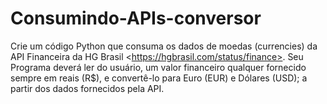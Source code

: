 # Consumindo-APIs-conversor
Crie um código Python que consuma os dados de moedas (currencies) da API Financeira da HG Brasil &lt;https://hgbrasil.com/status/finance>.
Seu Programa deverá ler do usuário, um valor financeiro qualquer fornecido sempre em reais (R$), e convertê-lo para Euro (EUR) e Dólares (USD);
a partir dos dados fornecidos pela API. 
